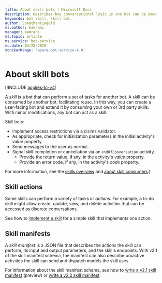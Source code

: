 ```yaml
---
title: About skill bots | Microsoft Docs
description: Describes how conversational logic in one bot can be used by another bot using the Bot Framework SDK.
keywords: bot skill, skill bot.
author: JonathanFingold
ms.author: kamrani
manager: kamrani
ms.topic: article
ms.service: bot-service
ms.date: 04/28/2020
monikerRange: 'azure-bot-service-4.0'
---
```


# About skill bots

[!INCLUDE [applies-to-v4](../includes/applies-to.md)]

A _skill_ is a bot that can perform a set of tasks for another bot.
A skill can be consumed by another bot, facilitating reuse.
In this way, you can create a user-facing bot and extend it by consuming your own or 3rd party skills.
With minor modifications, any bot can act as a skill.

Skill bots:

- Implement access restrictions via a claims validator.
- As appropriate, check for initialization parameters in the initial activity's _value_ property.
- Send messages to the user as normal.
- Signal skill completion or cancellation via an `endOfConversation` activity.
  - Provide the return value, if any, in the activity's _value_ property.
  - Provide an error code, if any, in the activity's _code_ property.

For more information, see the [skills overview](skills-conceptual.md) and [about skill consumers](skills-about-skill-consumers.md).)

## Skill actions

Some skills can perform a variety of tasks or _actions_. For example, a to-do skill might allow create, update, view, and delete activities that can be accessed as discrete conversations.

<!--TODO Flesh this out-->

See how to [implement a skill](skill-implement-skill.md) for a simple skill that implements one action.

<!-- Waiting on merge of PR 2079:
- See how to [use dialogs within a skill](skill-actions-in-dialogs.md) for a skill that uses dialogs to implement multiple actions.
-->

## Skill manifests

A _skill manifest_ is a JSON file that describes the actions the skill can perform, its input and output parameters, and the skill's endpoints.
With v2.1 of the skill manifest schema, the manifest can also describe proactive activities the skill can send and dispatch models the skill uses.

<!--TODO Flesh this out-->

For information about the skill manifest schema, see how to [write a v2.1 skill manifest](skills-write-manifest-2-1.md) (preview) or [write a v2.0 skill manifest](skills-write-manifest-2-0.md).
